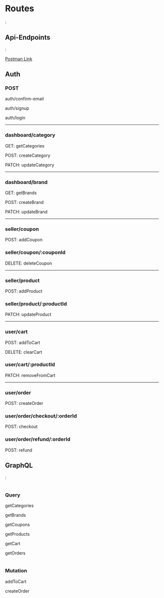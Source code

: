 ### <h1>Routes</h1>:

## <h2>Api-Endpoints</h2>:

<a href="https://documenter.getpostman.com/view/37407571/2sB2qUp5iQ">Postman Link</a>

<h2>Auth</h2>

<h3>POST</h3>
<p>auth/confirm-email</p>
<p>auth/signup</p>
<p>auth/login</p>

---

<h3>dashboard/category</h3>

<p>GET: getCategories</p>

<p>POST: createCategory</p>

<p>PATCH: updateCategory</p>

---

<h3>dashboard/brand</h3>

<p>GET: getBrands</p>

<p>POST: createBrand</p>

<p>PATCH: updateBrand</p>

---

<h3>seller/coupon</h3>

<p>POST: addCoupon</p>

<h3>seller/coupon/:couponId</h3>

<p>DELETE: deleteCoupon</p>

---

<h3>seller/product</h3>

<p>POST: addProduct</p>

<h3>seller/product/:productId</h3>

<p>PATCH: updateProduct</p>

---

<h3>user/cart</h3>

<p>POST: addToCart</p>

<p>DELETE: clearCart</p>

<h3>user/cart/:productId</h3>

<p>PATCH: removeFromCart</p>

---

<h3>user/order</h3>

<p>POST: createOrder</p>

<h3>user/order/checkout/:orderId</h3>

<p>POST: checkout</p>

<h3>user/order/refund/:orderId</h3>

<p>POST: refund</p>

## <h2>GraphQL</h2>:

# <h3>Query</h3>

<p>getCategories</p>
<p>getBrands</p>
<p>getCoupons</p>
<p>getProducts</p>
<p>getCart</p>
<p>getOrders</p>

# <h3>Mutation</h3>

<p>addToCart</p>
<p>createOrder</p>
